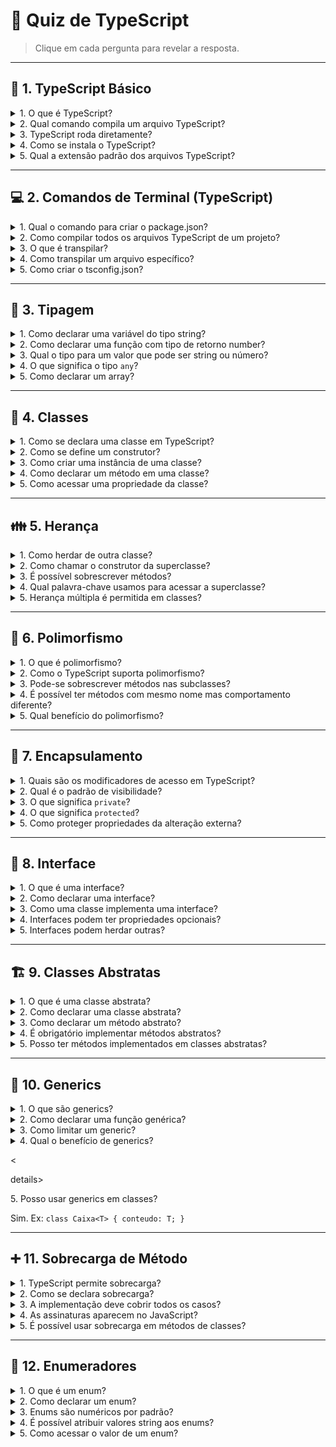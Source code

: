 # 📘 Quiz de TypeScript

> Clique em cada pergunta para revelar a resposta.

---

## 🧠 1. TypeScript Básico

<details>
<summary>1. O que é TypeScript?</summary>
<p>É uma linguagem de programação que estende o JavaScript, adicionando tipagem estática opcional.</p>
</details>

<details>
<summary>2. Qual comando compila um arquivo TypeScript?</summary>
<p><code>tsc arquivo.ts</code></p>
</details>

<details>
<summary>3. TypeScript roda diretamente?</summary>
<p>Não. Ele precisa ser transpilado para JavaScript antes.</p>
</details>

<details>
<summary>4. Como se instala o TypeScript?</summary>
<p><code>npm install typescript</code></p>
</details>

<details>
<summary>5. Qual a extensão padrão dos arquivos TypeScript?</summary>
<p><code>.ts</code></p>
</details>

---

## 💻 2. Comandos de Terminal (TypeScript)

<details>
<summary>1. Qual o comando para criar o package.json?</summary>
<p><code>npm init -y</code></p>
</details>

<details>
<summary>2. Como compilar todos os arquivos TypeScript de um projeto?</summary>
<p><code>tsc</code></p>
</details>

<details>
<summary>3. O que é transpilar?</summary>
<p><code>É transformar os arquivos typescript em javascript.</code></p>
</details>

<details>
<summary>4. Como transpilar um arquivo específico?</summary>
<p><code>tsc nome-do-arquivo.ts</code></p>
</details>

<details>
<summary>5. Como criar o tsconfig.json?</summary>
<p><code>npx tsc --init</code></p>
</details>

---

## 🔡 3. Tipagem

<details>
<summary>1. Como declarar uma variável do tipo string?</summary>
<p><code>let nome: string = "João";</code></p>
</details>

<details>
<summary>2. Como declarar uma função com tipo de retorno number?</summary>
<p><code>function soma(a: number, b: number): number { return a + b; }</code></p>
</details>

<details>
<summary>3. Qual o tipo para um valor que pode ser string ou número?</summary>
<p><code>string | number</code></p>
</details>

<details>
<summary>4. O que significa o tipo <code>any</code>?</summary>
<p>Permite que qualquer tipo de valor seja atribuído.</p>
</details>

<details>
<summary>5. Como declarar um array?</summary>
<p><code>let pessoa: string[] = ["João"];</code></p>
</details>

---

## 🧱 4. Classes

<details>
<summary>1. Como se declara uma classe em TypeScript?</summary>
<p><code>class Pessoa { }</code></p>
</details>

<details>
<summary>2. Como se define um construtor?</summary>
<p><code>constructor(nome: string) { this.nome = nome; }</code></p>
</details>

<details>
<summary>3. Como criar uma instância de uma classe?</summary>
<p><code>let p = new Pessoa("Maria");</code></p>
</details>

<details>
<summary>4. Como declarar um método em uma classe?</summary>
<p><code>falar(): void { console.log("Olá"); }</code></p>
</details>

<details>
<summary>5. Como acessar uma propriedade da classe?</summary>
<p><code>this.nome</code></p>
</details>

---

## 👪 5. Herança

<details>
<summary>1. Como herdar de outra classe?</summary>
<p><code>class Aluno extends Pessoa { }</code></p>
</details>

<details>
<summary>2. Como chamar o construtor da superclasse?</summary>
<p><code>super(nome);</code></p>
</details>

<details>
<summary>3. É possível sobrescrever métodos?</summary>
<p>Sim, basta declarar novamente na subclasse com a mesma assinatura.</p>
</details>

<details>
<summary>4. Qual palavra-chave usamos para acessar a superclasse?</summary>
<p><code>super</code></p>
</details>

<details>
<summary>5. Herança múltipla é permitida em classes?</summary>
<p>Não. TypeScript (como JavaScript) não suporta herança múltipla com classes.</p>
</details>

---

## 🔁 6. Polimorfismo

<details>
<summary>1. O que é polimorfismo?</summary>
<p>Capacidade de um método se comportar de diferentes formas dependendo do contexto.</p>
</details>

<details>
<summary>2. Como o TypeScript suporta polimorfismo?</summary>
<p>Através de herança e interfaces.</p>
</details>

<details>
<summary>3. Pode-se sobrescrever métodos nas subclasses?</summary>
<p>Sim, isso é parte do polimorfismo.</p>
</details>

<details>
<summary>4. É possível ter métodos com mesmo nome mas comportamento diferente?</summary>
<p>Sim, usando sobrecarga.</p>
</details>

<details>
<summary>5. Qual benefício do polimorfismo?</summary>
<p>Permite escrever código mais flexível e reutilizável.</p>
</details>

---

## 🔐 7. Encapsulamento

<details>
<summary>1. Quais são os modificadores de acesso em TypeScript?</summary>
<p><code>public</code>, <code>private</code> e <code>protected</code></p>
</details>

<details>
<summary>2. Qual é o padrão de visibilidade?</summary>
<p><code>public</code></p>
</details>

<details>
<summary>3. O que significa <code>private</code>?</summary>
<p>Que só pode ser acessado dentro da própria classe.</p>
</details>

<details>
<summary>4. O que significa <code>protected</code>?</summary>
<p>Que pode ser acessado pela classe e suas subclasses.</p>
</details>

<details>
<summary>5. Como proteger propriedades da alteração externa?</summary>
<p>Usando <code>private</code> ou <code>getter/setter</code>.</p>
</details>

---

## 🔌 8. Interface

<details>
<summary>1. O que é uma interface?</summary>
<p>É um contrato que define propriedades e métodos que uma classe deve implementar.</p>
</details>

<details>
<summary>2. Como declarar uma interface?</summary>
<p><code>interface Pessoa { nome: string; falar(): void; }</code></p>
</details>

<details>
<summary>3. Como uma classe implementa uma interface?</summary>
<p><code>class Aluno implements Pessoa { ... }</code></p>
</details>

<details>
<summary>4. Interfaces podem ter propriedades opcionais?</summary>
<p>Sim, usando <code>?</code>. Ex: <code>idade?: number</code></p>
</details>

<details>
<summary>5. Interfaces podem herdar outras?</summary>
<p>Sim, com <code>extends</code>.</p>
</details>

---

## 🏗️ 9. Classes Abstratas

<details>
<summary>1. O que é uma classe abstrata?</summary>
<p>É uma classe que não pode ser instanciada e serve como base para outras classes.</p>
</details>

<details>
<summary>2. Como declarar uma classe abstrata?</summary>
<p><code>abstract class Pessoa { }</code></p>
</details>

<details>
<summary>3. Como declarar um método abstrato?</summary>
<p><code>abstract falar(): void;</code></p>
</details>

<details>
<summary>4. É obrigatório implementar métodos abstratos?</summary>
<p>Sim, na subclasse concreta.</p>
</details>

<details>
<summary>5. Posso ter métodos implementados em classes abstratas?</summary>
<p>Sim, além dos métodos abstratos, pode ter métodos normais.</p>
</details>

---

## 💠 10. Generics

<details>
<summary>1. O que são generics?</summary>
<p>São tipos parametrizados que permitem reutilização com diferentes tipos.</p>
</details>

<details>
<summary>2. Como declarar uma função genérica?</summary>
<p><code>function identidade&lt;T&gt;(valor: T): T { return valor; }</code></p>
</details>

<details>
<summary>3. Como limitar um generic?</summary>
<p><code>&lt;T extends AlgumaInterface&gt;</code></p>
</details>

<details>
<summary>4. Qual o benefício de generics?</summary>
<p>Reutilização de código com segurança de tipo.</p>
</details>

<


details>

<summary>5. Posso usar generics em classes?</summary>
<p>Sim. Ex: <code>class Caixa&lt;T&gt; { conteudo: T; }</code></p>
</details>

---

## ➕ 11. Sobrecarga de Método

<details>
<summary>1. TypeScript permite sobrecarga?</summary>
<p>Sim, com múltiplas assinaturas e uma implementação.</p>
</details>

<details>
<summary>2. Como se declara sobrecarga?</summary>
<p>
```ts<br>
function exemplo(a: number): void;<br>
function exemplo(a: string): void;<br>
function exemplo(a: any): void { console.log(a); }<br>
```
</p>
</details>

<details>
<summary>3. A implementação deve cobrir todos os casos?</summary>
<p>Sim.</p>
</details>

<details>
<summary>4. As assinaturas aparecem no JavaScript?</summary>
<p>Não, só a implementação final é transpilada.</p>
</details>

<details>
<summary>5. É possível usar sobrecarga em métodos de classes?</summary>
<p>Sim.</p>
</details>

---

## 📑 12. Enumeradores

<details>
<summary>1. O que é um enum?</summary>
<p>É uma forma de definir um conjunto nomeado de constantes.</p>
</details>

<details>
<summary>2. Como declarar um enum?</summary>
<p><code>enum Cor { Vermelho, Verde, Azul }</code></p>
</details>

<details>
<summary>3. Enums são numéricos por padrão?</summary>
<p>Sim, começam do 0 por padrão.</p>
</details>

<details>
<summary>4. É possível atribuir valores string aos enums?</summary>
<p>Sim, com <code>= "valor"</code></p>
</details>

<details>
<summary>5. Como acessar o valor de um enum?</summary>
<p><code>Cor.Vermelho</code></p>
</details>

